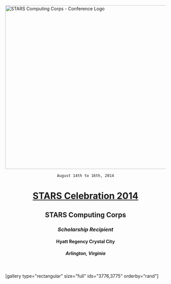 <img class="aligncenter size-full wp-image-3188" src="https://fvcproductions.files.wordpress.com/2015/11/conferencelogos-007.png" alt="STARS Computing Corps - Conference Logo" width="512" height="512" />

<div style="text-align:center;">

<code>August 14th to 16th, 2014</code>
<h1><a title="STARS" href="http://www.starscelebration.org/2014/" target="_blank">STARS Celebration 2014</a></h1>
<h2>STARS Computing Corps</h2>
<h3><i>Scholarship Recipient</i></h3>
<h4>Hyatt Regency Crystal City</h4>
<h5>Arlington, Virginia</h5>

</div>

&nbsp;

[gallery type="rectangular" size="full" ids="3776,3775" orderby="rand"]
